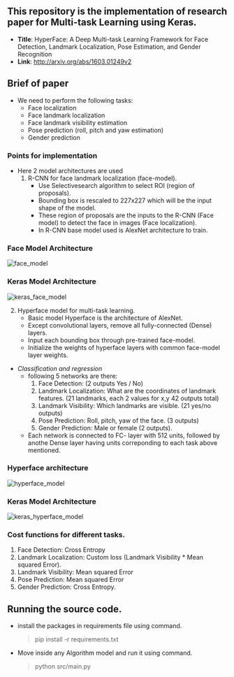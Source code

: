 ## This repository is the implementation of research paper for Multi-task Learning using Keras.
* **Title**: HyperFace: A Deep Multi-task Learning Framework for Face Detection, Landmark Localization, Pose Estimation, and Gender Recognition
* **Link**: http://arxiv.org/abs/1603.01249v2

## Brief of paper
* We need to perform the following tasks:
  * Face localization
  * Face landmark localization
  * Face landmark visibility estimation
  * Pose prediction (roll, pitch and yaw estimation)
  * Gender prediction


### Points for implementation

* Here 2 model architectures are used
   1. R-CNN for face landmark localization (face-model).
      * Use Selectivesearch algorithm to select ROI (region of proposals).
      * Bounding box is rescaled to 227x227 which will be the input shape of the model.
      * These region of proposals are the inputs to the R-CNN (Face model) to detect the face in images (Face localization).
      * In R-CNN base model used is AlexNet architecture to train.

### Face Model Architecture
   ![face_model](images/face_model.png?raw=true "face_model")

### Keras Model Architecture
   ![keras_face_model](model_graphs/face_model.png?raw=true "keras_face_model")

   2. Hyperface model for multi-task learning.
      * Basic model Hyperface is the architecture of AlexNet.
      * Except convolutional layers, remove all fully-connected (Dense) layers.
      * Input each bounding box through pre-trained face-model.
      * Initialize the weights of hyperface layers with common face-model layer weights.
  * *Classification and regression*
    * following 5 networks are there:
      1. Face Detection: (2 outputs Yes / No)
      2. Landmark Localization: What are the coordinates of landmark features. (21 landmarks, each 2 values for x,y 42 outputs total)
      3. Landmark Visibility: Which landmarks are visible. (21 yes/no outputs)
      4. Pose Prediction: Roll, pitch, yaw of the face. (3 outputs)
      5. Gender Prediction: Male or female (2 outputs).
    * Each network is connected to FC- layer with 512 units, followed by anothe Dense layer having units correponding to each task above mentioned.

### Hyperface architecture
   ![hyperface_model](images/hyperface_model.png?raw=true "hyperface_model")

### Keras Model Architecture
   ![keras_hyperface_model](model_graphs/hyperface_model.png?raw=true "keras_hyperface_model")

### Cost functions for different tasks.
  1. Face Detection: Cross Entropy
  2. Landmark Localization: Custom loss (Landmark Visibility * Mean squared Error).
  3. Landmark Visibility: Mean squared Error
  4. Pose Prediction: Mean squared Error
  5. Gender Prediction: Cross Entropy.

## Running the source code.
* install the packages in requirements file using command.
  > pip install -r requirements.txt
* Move inside any Algorithm model and run it using command.
  > python src/main.py



  
